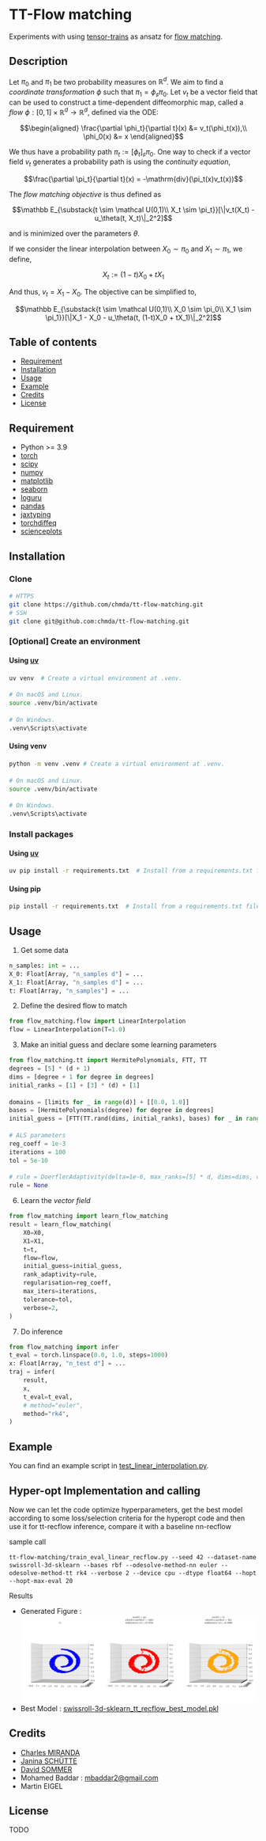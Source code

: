 # TT-Flow matching

Experiments with using [tensor-trains](https://epubs.siam.org/doi/10.1137/090752286) as ansatz for [flow matching](https://arxiv.org/abs/2210.02747).

## Description

Let $\pi_0$ and $\pi_1$ be two probability measures on $\mathbb R^d$. We aim to find a *coordinate transformation* $\phi$ such that $\pi_1 = \phi_\sharp \pi_0$.
Let $v_t$ be a vector field that can be used to construct a time-dependent diffeomorphic map, called a *flow* $\phi : [0,1] \times \mathbb R^d \to \mathbb R^d$, defined via the ODE:

```math
\begin{aligned}
    \frac{\partial \phi_t}{\partial t}(x) &= v_t(\phi_t(x)),\\
    \phi_0(x) &= x
\end{aligned}
```

We thus have a probability path $\pi_t := [\phi_t]_\sharp \pi_0$. One way to check if a vector field $v_t$ generates a probability path is using the *continuity equation*,

```math
\frac{\partial \pi_t}{\partial t}(x) = -\mathrm{div}(\pi_t(x)v_t(x))
```

The *flow matching objective* is thus defined as

```math
\mathbb E_{\substack{t \sim \mathcal U(0,1)\\ X_t \sim \pi_t}}[\|v_t(X_t) - u_\theta(t, X_t)\|_2^2]
```

and is minimized over the parameters $\theta$.

If we consider the linear interpolation between $X_0 \sim \pi_0$ and $X_1 \sim \pi_1$, we define,
```math
X_t := (1-t)X_0 + tX_1
```

And thus, $v_t = X_1-X_0$. The objective can be simplified to,

```math
\mathbb E_{\substack{t \sim \mathcal U(0,1)\\ X_0 \sim \pi_0\\ X_1 \sim \pi_1}}[\|X_1 - X_0 - u_\theta(t, (1-t)X_0 + tX_1)\|_2^2]
```

## Table of contents

- [Requirement](#requirement)
- [Installation](#installation)
- [Usage](#usage)
- [Example](#example)
- [Credits](#credits)
- [License](#license)

## Requirement

- Python >= 3.9
- [torch](https://pytorch.org/)
- [scipy](https://scipy.org/)
- [numpy](https://numpy.org/)
- [matplotlib](https://matplotlib.org/)
- [seaborn](https://seaborn.pydata.org/)
- [loguru](https://github.com/Delgan/loguru)
- [pandas](https://pandas.pydata.org/)
- [jaxtyping](https://github.com/patrick-kidger/jaxtyping)
- [torchdiffeq](https://github.com/rtqichen/torchdiffeq)
- [scienceplots](https://github.com/garrettj403/SciencePlots)

## Installation

### Clone

```sh
# HTTPS
git clone https://github.com/chmda/tt-flow-matching.git
# SSH
git clone git@github.com:chmda/tt-flow-matching.git
```

### [Optional] Create an environment

#### Using [uv](https://github.com/astral-sh/uv)

```sh
uv venv  # Create a virtual environment at .venv.

# On macOS and Linux.
source .venv/bin/activate

# On Windows.
.venv\Scripts\activate
```

#### Using venv
```sh
python -m venv .venv # Create a virtual environment at .venv.

# On macOS and Linux.
source .venv/bin/activate

# On Windows.
.venv\Scripts\activate
```

### Install packages

#### Using [uv](https://github.com/astral-sh/uv)

```sh
uv pip install -r requirements.txt  # Install from a requirements.txt file.
```

#### Using pip
```sh
pip install -r requirements.txt  # Install from a requirements.txt file.
```


## Usage

1. Get some data
```python
n_samples: int = ...
X_0: Float[Array, "n_samples d"] = ...
X_1: Float[Array, "n_samples d"] = ...
t: Float[Array, "n_samples"] = ...
```
2. Define the desired flow to match
```python
from flow_matching.flow import LinearInterpolation
flow = LinearInterpolation(T=1.0)
```
3. Make an initial guess and declare some learning parameters
```python
from flow_matching.tt import HermitePolynomials, FTT, TT
degrees = [5] * (d + 1)
dims = [degree + 1 for degree in degrees]
initial_ranks = [1] + [3] * (d) + [1]

domains = [limits for _ in range(d)] + [[0.0, 1.0]]
bases = [HermitePolynomials(degree) for degree in degrees]
initial_guess = [FTT(TT.rand(dims, initial_ranks), bases) for _ in range(d)]

# ALS parameters
reg_coeff = 1e-3
iterations = 100
tol = 5e-10

# rule = DoerflerAdaptivity(delta=1e-6, max_ranks=[5] * d, dims=dims, verbose=True)
rule = None
```
6. Learn the *vector field*
```python
from flow_matching import learn_flow_matching
result = learn_flow_matching(
    X0=X0,
    X1=X1,
    t=t,
    flow=flow,
    initial_guess=initial_guess,
    rank_adaptivity=rule,
    regularisation=reg_coeff,
    max_iters=iterations,
    tolerance=tol,
    verbose=2,
)
```
7. Do inference
```python
from flow_matching import infer
t_eval = torch.linspace(0.0, 1.0, steps=1000)
x: Float[Array, "n_test d"] = ...
traj = infer(
    result,
    x,
    t_eval=t_eval,
    # method="euler",
    method="rk4",
)
```

## Example



You can find an example script in [test_linear_interpolation.py](/test_linear_interpolation.py).


## Hyper-opt Implementation and calling
Now we can let the code optimize hyperparameters, get the best model 
according to some loss/selection criteria for the hyperopt code and then use it for
tt-recflow inference, compare it with a baseline nn-recflow

sample call
```
tt-flow-matching/train_eval_linear_recflow.py --seed 42 --dataset-name swissroll-3d-sklearn --bases rbf --odesolve-method-nn euler --odesolve-method-tt rk4 --verbose 2 --device cpu --dtype float64 --hopt --hopt-max-eval 20 
```
Results
* Generated Figure :![generated_recflow_nn_tt_rank_4_tt_als_rbf_l_0.53_m_36_reg_coeff_6.921959e-02_dtype_torch.float64_device_cpu_hopt_True_max_evals_20_run_timestamp_2024-10-21T18:27:10.690891.png](results/swissroll-3d-sklearn/generated_recflow_nn_tt_rank_4_tt_als_rbf_l_0.53_m_36_reg_coeff_6.921959e-02_dtype_torch.float64_device_cpu_hopt_True_max_evals_20_run_timestamp_2024-10-21T18%3A27%3A10.690891.png)
* Best Model : [swissroll-3d-sklearn_tt_recflow_best_model.pkl](models/best_models/swissroll-3d-sklearn_tt_recflow_best_model.pkl)

## Credits

- [Charles MIRANDA](https://github.com/chmda)
- [Janina SCHÜTTE](https://github.com/janinaschutte)
- [David SOMMER](https://github.com/dvdsmr)
- Mohamed Baddar : mbaddar2@gmail.com
- Martin EIGEL

## License

TODO
